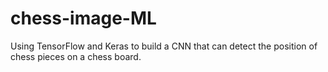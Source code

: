 # chess-image-ML
Using TensorFlow and Keras to build a CNN that can detect the position of chess pieces on a chess board.

